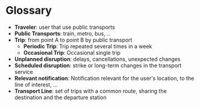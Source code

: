 # Glossary

* **Traveler**: user that use public transports
* **Public Transports**: train, metro, bus, ..
* **Trip**: from point A to point B by public transport
	* **Periodic Trip**: Trip repeated several times in a week
	* **Occasional Trip**: Occasional single trip
* **Unplanned disruption**: delays, cancellations, unexpected changes
* **Scheduled disruption**: strike or long-term changes in the transport service
* **Relevant notification**: Notification relevant for the user's location, to the line of interest, ...
* **Transport Line**: set of trips with a common route, sharing the destination and the departure station
